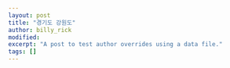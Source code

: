 ```yaml
---
layout: post
title: "경기도 강원도"
author: billy_rick
modified:
excerpt: "A post to test author overrides using a data file."
tags: []
---
```



